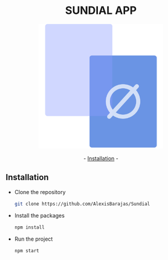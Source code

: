 <div align="center">

<h1>SUNDIAL APP</h1>

  <img src="./src/img/app-images/error-message.png" alt="Sundial App" width="330px" />

<p align="center">
  - <a href="#Installation">Installation</a> -
</p>
</div>

<h2 name="Installation">Installation</h2>

- Clone the repository

  ```sh
  git clone https://github.com/AlexisBarajas/Sundial
  ```
- Install the packages

  ```sh
  npm install
  ```
- Run the project
  ```sh
  npm start
  ```